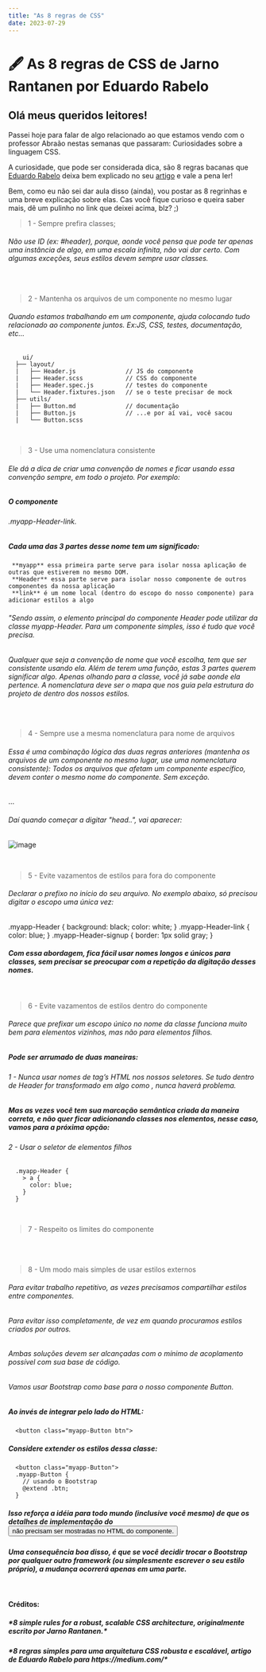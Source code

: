 ```yaml
---
title: "As 8 regras de CSS"
date: 2023-07-29
---
```


# 🖋️ As 8 regras de CSS de Jarno Rantanen por Eduardo Rabelo

## Olá meus queridos leitores! 

Passei hoje para falar de algo relacionado ao que estamos vendo com o professor Abraão nestas semanas que passaram: Curiosidades sobre a linguagem CSS.

A curiosidade, que pode ser considerada dica, são 8 regras bacanas que [Eduardo Rabelo](https://medium.com/@oieduardorabelo) deixa bem explicado no seu [artigo](https://medium.com/tableless/8-regras-simples-para-uma-arquitetura-css-robusta-e-escal%C3%A1vel-545c6dade170) e vale a pena ler!



Bem, como eu não sei dar aula disso (ainda), vou postar as 8 regrinhas e uma breve explicação sobre elas. Cas você fique curioso e queira saber mais, dê um pulinho no link que deixei acima, blz? ;)

 
> 1 - Sempre prefira classes;

  <h6>Não use ID (ex: #header), porque, aonde você pensa que pode ter apenas uma instância de algo, em uma escala infinita, não vai dar certo. Com algumas exceções, seus estilos devem sempre usar classes.</h6>  
  </br>

> 2 - Mantenha os arquivos de um componente no mesmo lugar

  <h6>Quando estamos trabalhando em um componente, ajuda colocando tudo relacionado ao componente juntos. Ex:JS, CSS, testes, documentação, etc...</h6> 
        
        ui/
      ├── layout/
      |   ├── Header.js              // JS do componente
      |   ├── Header.scss            // CSS do componente
      |   ├── Header.spec.js         // testes do componente
      |   └── Header.fixtures.json   // se o teste precisar de mock
      ├── utils/
      |   ├── Button.md              // documentação
      |   ├── Button.js              // ...e por aí vai, você sacou
      |   └── Button.scss
      
</br>
 
> 3 - Use uma nomenclatura consistente
  <h6>Ele dá a dica de criar uma convenção de nomes e ficar usando essa convenção sempre, em todo o projeto. Por exemplo:</h6>
    
  <h5>O componente </h5> <h6>.myapp-Header-link.</h6> <h5>Cada uma das 3 partes desse nome tem um significado:</h5>
  
     **myapp** essa primeira parte serve para isolar nossa aplicação de outras que estiverem no mesmo DOM.
     **Header** essa parte serve para isolar nosso componente de outros componentes da nossa aplicação
     **link** é um nome local (dentro do escopo do nosso componente) para adicionar estilos a algo

<h6> "Sendo assim, o elemento principal do componente Header pode utilizar da classe myapp-Header. Para um componente simples, isso é tudo que você precisa.</h6>

<h6>Qualquer que seja a convenção de nome que você escolha, tem que ser consistente usando ela. Além de terem uma função, estas 3 partes querem significar algo. Apenas olhando para a classe, você já sabe aonde ela pertence. A nomenclatura deve ser o mapa que nos guia pela estrutura do projeto de dentro dos nossos estilos.</h6>

</br>

> 4 - Sempre use a mesma nomenclatura para nome de arquivos
 <h6>Essa é uma combinação lógica das duas regras anteriores (mantenha os arquivos de um componente no mesmo lugar, use uma nomenclatura consistente): Todos os arquivos que afetam um componente específico, devem conter o mesmo nome do componente. Sem exceção.</h6>  
      <div class=”myapp-Header”>…</div>
<h6>Daí quando começar a digitar "head..", vai aparecer:</h6>

![image](https://github.com/jmtannus/Blog-DC23/assets/61756665/6181725b-d425-4280-a92d-5423bdab77c7)

</br>

> 5 - Evite vazamentos de estilos para fora do componente
 <h6>Declarar o prefixo no início do seu arquivo. No exemplo abaixo, só precisou digitar o escopo uma única vez:</h6> 
      .myapp-Header {
        background: black;
        color: white;
      }
      .myapp-Header-link {
        color: blue;
      }
      .myapp-Header-signup {
        border: 1px solid gray;
      }
 <h5>Com essa abordagem, fica fácil usar nomes longos e únicos para classes, sem precisar se preocupar com a repetição da digitação desses nomes.</h5>

</br>

> 6 - Evite vazamentos de estilos dentro do componente
 <h6>Parece que prefixar um escopo único no nome da classe funciona muito bem para elementos vizinhos, mas não para elementos filhos.</h6> 
   <h5>Pode ser arrumado de duas maneiras:</h5> 
     <h6>1 - Nunca usar nomes de tag’s HTML nos nossos seletores. Se tudo dentro de Header for transformado em algo como <a class=”myapp-Header-link”>, nunca haverá problema. </h6> 
  <h5>Mas as vezes você tem sua marcação semântica criada da maneira correta, e não quer ficar adicionando classes nos elementos, nesse caso, vamos para a próxima opção:</h5> 
     <h6>2 - Usar o seletor de elementos filhos</h6>
       
      .myapp-Header {
        > a {
          color: blue;
        }
      }  
       
  </br>

> 7 - Respeito os limites do componente
 <h6></h6>  
  </br>

> 8 - Um modo mais simples de usar estilos externos
 <h6> Para evitar trabalho repetitivo, as vezes precisamos compartilhar estilos entre componentes. </h6>
 <h6> Para evitar isso completamente, de vez em quando procuramos estilos criados por outros. </h6>
 <h6> Ambas soluções devem ser alcançadas com o mínimo de acoplamento possível com sua base de código.</h6>
 <h6> Vamos usar Bootstrap como base para o nosso componente Button.</h6>
<h5> Ao invés de integrar pelo lado do HTML:</h5>
            
      <button class="myapp-Button btn">
      
<h5> Considere extender os estilos dessa classe:</h5>
      
      <button class="myapp-Button">
      .myapp-Button {
        // usando o Bootstrap
        @extend .btn;
      }
<h5> Isso reforça a idéia para todo mundo (inclusive você mesmo) de que os detalhes de implementação do <button> não precisam ser mostradas no HTML do componente.</h5>
<h5> Uma consequência boa disso, é que se você decidir trocar o Bootstrap por qualquer outro framework (ou simplesmente escrever o seu estilo próprio), a mudança ocorrerá apenas em uma parte.</button></h5>

</br>

   **Créditos:**
   <h5> *8 simple rules for a robust, scalable CSS architecture, originalmente escrito por Jarno Rantanen.*</h5> 
   <h5> *8 regras simples para uma arquitetura CSS robusta e escalável, artigo de Eduardo Rabelo para https://medium.com/*</h5> 
